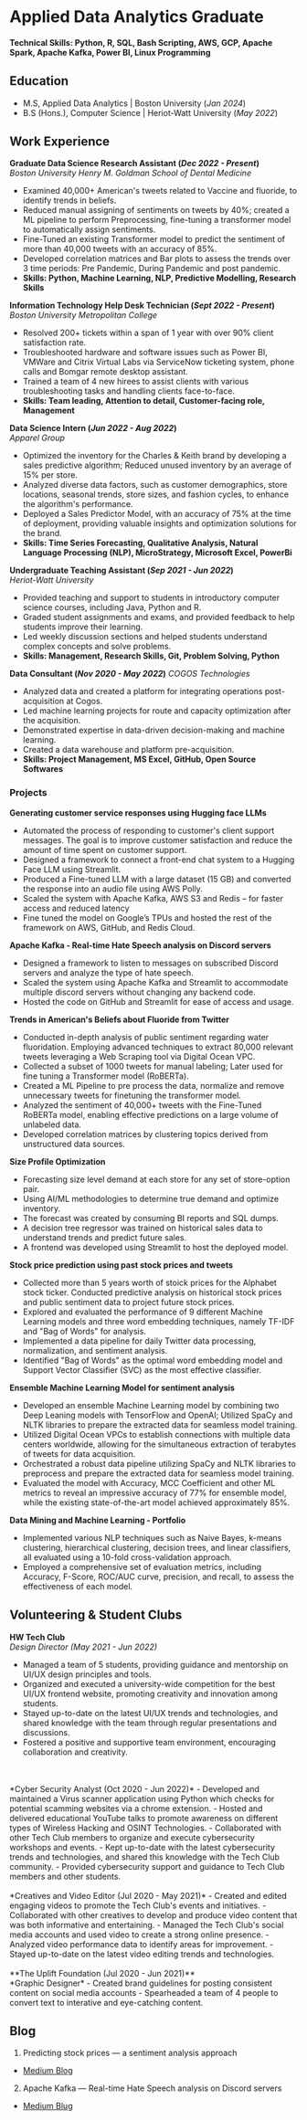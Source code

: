 # Applied Data Analytics Graduate
#### Technical Skills: Python, R, SQL, Bash Scripting, AWS, GCP, Apache Spark, Apache Kafka, Power BI, Linux Programming

## Education							       		
- M.S, Applied Data Analytics	| Boston University (_Jan 2024_)	 			        		
- B.S (Hons.), Computer Science | Heriot-Watt University (_May 2022_)
 
## Work Experience
**Graduate Data Science Research Assistant (_Dec 2022 - Present_)** <br>
*Boston University Henry M. Goldman School of Dental Medicine*
- Examined 40,000+ American's tweets related to Vaccine and fluoride, to identify trends in beliefs.
- Reduced manual assigning of sentiments on tweets by 40%; created a ML pipeline to perform Preprocessing, fine-tuning a transformer model to automatically assign sentiments.
- Fine-Tuned an existing Transformer model to predict the sentiment of more than 40,000 tweets with an accuracy of 85%.
- Developed correlation matrices and Bar plots to assess the trends over 3 time periods: Pre Pandemic, During Pandemic and post pandemic.
- **Skills: Python, Machine Learning, NLP, Predictive Modelling, Research Skills**

**Information Technology Help Desk Technician (_Sept 2022 - Present_)** <br>
*Boston University Metropolitan College*
- Resolved 200+ tickets within a span of 1 year with over 90% client satisfaction rate.
- Troubleshooted hardware and software issues such as Power BI, VMWare and Citrix Virtual Labs via ServiceNow ticketing system, phone calls and Bomgar remote desktop assistant.
- Trained a team of 4 new hirees to assist clients with various troubleshooting tasks and handling clients face-to-face.
- **Skills: Team leading, Attention to detail, Customer-facing role, Management**

**Data Science Intern (_Jun 2022 - Aug 2022_)** <br>
*Apparel Group*
- Optimized the inventory for the Charles & Keith brand by developing a sales predictive algorithm; Reduced unused inventory by an average of 15% per store.
- Analyzed diverse data factors, such as customer demographics, store locations, seasonal trends, store sizes, and fashion cycles, to enhance the algorithm's performance.
- Deployed a Sales Predictor Model, with an accuracy of 75% at the time of deployment, providing valuable insights and optimization solutions for the brand.
- **Skills: Time Series Forecasting, Qualitative Analysis, Natural Language Processing (NLP), MicroStrategy, Microsoft Excel, PowerBi**

**Undergraduate Teaching Assistant (_Sep 2021 - Jun 2022_)** <br>
*Heriot-Watt University*
- Provided teaching and support to students in introductory computer science courses, including Java, Python and R.
- Graded student assignments and exams, and provided feedback to help students improve their learning.
- Led weekly discussion sections and helped students understand complex concepts and solve problems.
- **Skills: Management, Research Skills, Git, Problem Solving, Python**

**Data Consultant (_Nov 2020 - May 2022_)**
*COGOS Technologies*
- Analyzed data and created a platform for integrating operations post-acquisition at Cogos.
- Led machine learning projects for route and capacity optimization after the acquisition.
- Demonstrated expertise in data-driven decision-making and machine learning.
- Created a data warehouse and platform pre-acquisition.
- **Skills: Project Management, MS Excel, GitHub, Open Source Softwares**

### Projects

**Generating customer service responses using Hugging face LLMs**
- Automated the process of responding to customer's client support messages. The goal is to improve customer satisfaction and reduce the amount of time spent on customer support.
- Designed a framework to connect a front-end chat system to a Hugging Face LLM using Streamlit.
- Produced a Fine-tuned LLM with a large dataset (15 GB) and converted the response into an audio file using AWS Polly.
- Scaled the system with Apache Kafka, AWS S3 and Redis – for faster access and reduced latency
- Fine tuned the model on Google’s TPUs and hosted the rest of the framework on AWS, GitHub, and Redis Cloud. 

**Apache Kafka - Real-time Hate Speech analysis on Discord servers**
- Designed a framework to listen to messages on subscribed Discord servers and analyze the type of hate speech.
- Scaled the system using Apache Kafka and Streamlit to accommodate multiple discord servers without changing any backend code.
- Hosted the code on GitHub and Streamlit for ease of access and usage.

**Trends in American's Beliefs about Fluoride from Twitter**
- Conducted in-depth analysis of public sentiment regarding water fluoridation. Employing advanced techniques to extract 80,000 relevant tweets leveraging a Web Scraping tool via Digital Ocean VPC.
- Collected a subset of 1000 tweets for manual labeling; Later used for fine tuning a Transformer model (RoBERTa).
- Created a ML Pipeline to pre process the data, normalize and remove unnecessary tweets for finetuning the transformer model.
- Analyzed the sentiment of 40,000+ tweets with the Fine-Tuned RoBERTa model, enabling effective predictions on a large volume of unlabeled data.
- Developed correlation matrices by clustering topics derived from unstructured data sources.

**Size Profile Optimization**
- Forecasting size level demand at each store for any set of store-option pair.
- Using AI/ML methodologies to determine true demand and optimize inventory.
- The forecast was created by consuming BI reports and SQL dumps.
- A decision tree regressor was trained on historical sales data to understand trends and predict future sales.
- A frontend was developed using Streamlit to host the deployed model. 

**Stock price prediction using past stock prices and tweets**
- Collected more than 5 years worth of stoick prices for the Alphabet stock ticker. Conducted predictive analysis on historical stock prices and public sentiment data to project future stock prices.
- Explored and evaluated the performance of 9 different Machine Learning models and three word embedding techniques, namely TF-IDF and "Bag of Words" for analysis.
- Implemented a data pipeline for daily Twitter data processing, normalization, and sentiment analysis.
- Identified "Bag of Words" as the optimal word embedding model and Support Vector Classifier (SVC) as the most effective classifier.

**Ensemble Machine Learning Model for sentiment analysis**
- Developed an ensemble Machine Learning model by combining two Deep Leaning models with TensorFlow and OpenAI; Utilized SpaCy and NLTK libraries to prepare the extracted data for seamless model training.
- Utilized Digital Ocean VPCs to establish connections with multiple data centers worldwide, allowing for the simultaneous extraction of terabytes of tweets for data acquisition.
- Orchestrated a robust data pipeline utilizing SpaCy and NLTK libraries to preprocess and prepare the extracted data for seamless model training.
- Evaluated the model with Accuracy, MCC Coefficient and other ML metrics to reveal an impressive accuracy of 77% for ensemble model, while the existing state-of-the-art model achieved approximately 85%.

**Data Mining and Machine Learning - Portfolio**
- Implemented various NLP techniques such as Naive Bayes, k-means clustering, hierarchical clustering, decision trees, and linear classifiers, all evaluated using a 10-fold cross-validation approach.
- Employed a comprehensive set of evaluation metrics, including Accuracy, F-Score, ROC/AUC curve, precision, and recall, to assess the effectiveness of each model.

## Volunteering & Student Clubs
**HW Tech Club**<br>
*Design Director (May 2021 - Jun 2022)*
- Managed a team of 5 students, providing guidance and mentorship on UI/UX design principles and tools.
- Organized and executed a university-wide competition for the best UI/UX frontend website, promoting creativity and innovation among students.
- Stayed up-to-date on the latest UI/UX trends and technologies, and shared knowledge with the team through regular presentations and discussions.
- Fostered a positive and supportive team environment, encouraging collaboration and creativity.
<br>
<br>
*Cyber Security Analyst (Oct 2020 - Jun 2022)*
- Developed and maintained a Virus scanner application using Python which checks for potential scamming websites via a chrome extension.
- Hosted and delivered educational YouTube talks to promote awareness on different types of Wireless Hacking and OSINT Technologies.
- Collaborated with other Tech Club members to organize and execute cybersecurity workshops and events.
- Kept up-to-date with the latest cybersecurity trends and technologies, and shared this knowledge with the Tech Club community.
- Provided cybersecurity support and guidance to Tech Club members and other students.
<br>
<br>
*Creatives and Video Editor (Jul 2020 - May 2021)*
- Created and edited engaging videos to promote the Tech Club's events and initiatives.
- Collaborated with other creatives to develop and produce video content that was both informative and entertaining.
- Managed the Tech Club's social media accounts and used video to create a strong online presence.
- Analyzed video performance data to identify areas for improvement.
- Stayed up-to-date on the latest video editing trends and technologies.
<br>
<br>
**The Uplift Foundation (Jul 2020 - Jun 2021)**<br>
*Graphic Designer*
- Created brand guidelines for posting consistent content on social media accounts
- Spearheaded a team of 4 people to convert text to interative and eye-catching content.

## Blog
1. Predicting stock prices — a sentiment analysis approach 
- [Medium Blog](https://medium.com/@mohit-katta/predicting-stock-prices-a-sentiment-analysis-approach-e93ed37ee7a8)

2. Apache Kafka — Real-time Hate Speech analysis on Discord servers
- [Medium Blug](https://medium.com/@mohit-katta/apache-kafka-real-time-hate-speech-analysis-on-discord-servers-ca052ea75e5c)

